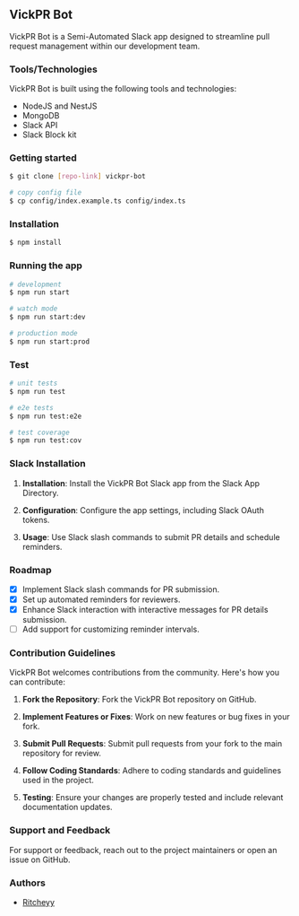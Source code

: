 ## VickPR Bot

VickPR Bot is a Semi-Automated Slack app designed to streamline pull request management within our development team.

### Tools/Technologies

VickPR Bot is built using the following tools and technologies:

- NodeJS and NestJS
- MongoDB
- Slack API
- Slack Block kit


### Getting started

```bash
$ git clone [repo-link] vickpr-bot
```

```bash
# copy config file
$ cp config/index.example.ts config/index.ts
```

### Installation

```bash
$ npm install
```

### Running the app

```bash
# development
$ npm run start

# watch mode
$ npm run start:dev

# production mode
$ npm run start:prod
```

### Test

```bash
# unit tests
$ npm run test

# e2e tests
$ npm run test:e2e

# test coverage
$ npm run test:cov
```

### Slack Installation

1. **Installation**: Install the VickPR Bot Slack app from the Slack App Directory.

2. **Configuration**: Configure the app settings, including Slack OAuth tokens.

3. **Usage**: Use Slack slash commands to submit PR details and schedule reminders.

### Roadmap

- [x] Implement Slack slash commands for PR submission.
- [x] Set up automated reminders for reviewers.
- [x] Enhance Slack interaction with interactive messages for PR details submission.
- [ ] Add support for customizing reminder intervals.

### Contribution Guidelines

VickPR Bot welcomes contributions from the community. Here's how you can contribute:

1. **Fork the Repository**: Fork the VickPR Bot repository on GitHub.

2. **Implement Features or Fixes**: Work on new features or bug fixes in your fork.

3. **Submit Pull Requests**: Submit pull requests from your fork to the main repository for review.

4. **Follow Coding Standards**: Adhere to coding standards and guidelines used in the project.

5. **Testing**: Ensure your changes are properly tested and include relevant documentation updates.

### Support and Feedback

For support or feedback, reach out to the project maintainers or open an issue on GitHub.


### Authors

- [Ritcheyy](https://github.com/ritcheyy)
